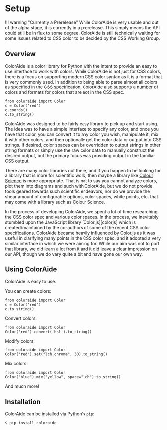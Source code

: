 # Setup

!!! warning "Currently a Prerelease"
    While ColorAide is very usable and out of the alpha stage, it is currently in a prerelease. This simply means the
    API could still be in flux to some degree. ColorAide is still technically waiting for some issues related to CSS
    color to be decided by the CSS Working Group.

## Overview

ColorAide is a color library for Python with the intent to provide an easy to use interface to work with colors. While
ColorAide is not just for CSS colors, there is a focus on supporting modern CSS color syntax as it is a format that is
very commonly used. In addition to being able to parse almost all colors as specified in the CSS specification,
ColorAide also supports a number of colors and formats for colors that are not in the CSS spec.

```playground
from coloraide import Color
c = Color('red')
c.coords()
c.to_string()
```

ColorAide was designed to be fairly easy library to pick up and start using. The idea was to have a simple interface to
specify any color, and once you have that color, you can convert it to any color you wish, manipulate it, mix it with
other colors, and then optionally get the color data or output into CSS strings. If desired, color spaces can be
overridden to output strings in other string formats or simply use the raw color data to manually construct the desired
output, but the primary focus was providing output in the familiar CSS output.

There are many color libraries out there, and if you happen to be looking for a library that is more for scientific
work, then maybe a library like [Colour Science](https://github.com/colour-science/colour) is more appropriate. That is
not to say you cannot analyze colors, plot them into diagrams and such with ColorAide, but we do not provide tools
geared towards such scientific endeavors, nor do we provide the shear amount of configurable options, color spaces,
white points, etc. that may come with a library such as Colour Science.

In the process of developing ColorAide, we spent a lot of time researching the CSS color spec and various color spaces.
In the process, we inevitably stumbled upon the JavaScript library [Color.js][colorjs] which is created/maintained by
the co-authors of some of the recent CSS color specifications. ColorAide became heavily influenced by Color.js as it
was useful in clarifying many points in the CSS color spec, and it adopted a very similar interface in which we were
aiming for. While our aim was not to port that library, we did learn a lot from it and it did leave a clear impression
on our API, though we do vary quite a bit and have gone our own way.

## Using ColorAide

ColorAide is easy to use.

You can create colors:

```playground
from coloraide import Color
c = Color('red')
c.to_string()
```

Convert colors:

```playground
from coloraide import Color
Color('red').convert('hsl').to_string()
```

Modify colors:

```playground
from coloraide import Color
Color('red').set("lch.chroma", 30).to_string()
```

Mix colors:

```playground
from coloraide import Color
Color("blue").mix("yellow", space="lch").to_string()
```

And much more!

## Installation

ColorAide can be installed via Python's `pip`:

```console
$ pip install coloraide
```
